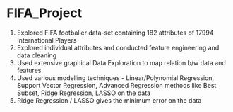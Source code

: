 # FIFA_Project

1. Explored FIFA footballer data-set containing 182 attributes of 17994 International Players
2. Explored individual attributes and conducted feature engineering and data cleaning
3. Used extensive graphical Data Exploration to map relation b/w data and features 
4. Used various modelling techniques - Linear/Polynomial Regression, Support Vector Regression, Advanced Regression methods like Best Subset, Ridge Regression, LASSO on the data
5. Ridge Regression / LASSO gives the minimum error on the data
